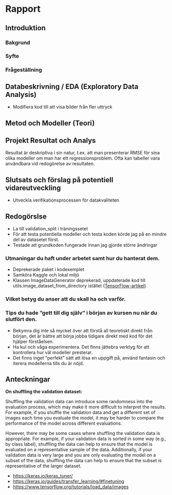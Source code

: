 # Rapport
## Introduktion
### Bakgrund
### Syfte
### Frågeställning
## Databeskrivning / EDA (Exploratory Data Analysis)
- Modifiera kod till att visa bilder från fler uttryck
## Metod och Modeller (Teori)
## Projekt Resultat och Analys
Resultat är deskriptiva i sin natur, t.ex. att man presenterar RMSE för sina olika modeller om man har ett regressionsproblem. Ofta kan tabeller vara användbara vid redogörelse av resultaten.
## Slutsats och förslag på potentiell vidareutveckling
- Utveckla verifikationsprocessen för datakvaliteten

## Redogörslse
- La till validation_split i träningssetet
- För att testa potentiella modeller och testa koden körde jag på en mindre del av datasetet först.
- Testade att grundkoden fungerade innan jag gjorde större ändringar
### Utmaningar du haft under arbetet samt hur du hanterat dem.
- Deprekerade paket i kodexemplet
- Samköra Kaggle och lokal miljö
- Klassen ImageDataGenerator deprekerad, uppdaterade kod till utils.image_dataset_from_directory istället ([TensorFlow-artikel](https://www.tensorflow.org/api_docs/python/tf/keras/preprocessing/image/ImageDataGenerator))
### Vilket betyg du anser att du skall ha och varför.
### Tips du hade ”gett till dig själv” i början av kursen nu när du slutfört den.
- Bekymra dig inte så mycket över att förstå all teoretiskt direkt från början, det är bättre att börja jobba tidigare direkt med kod för det hjälper förståelsen.
- Ha kul och våga experimentera. Det finns jättebra verktyg för att kontrollera hur väl modeller presterar.
- Det finns inget "perfekt" sätt att lösa en uppgift på, använd fantasin och iterera modellerna tills du är nöjd.

## Anteckningar
**On shuffling the validation dataset:**

Shuffling the validation data can introduce some randomness into the evaluation process, which may make it more difficult to interpret the results. For example, if you shuffle the validation data and get a different set of images each time you evaluate the model, it may be harder to compare the performance of the model across different evaluations.

However, there may be some cases where shuffling the validation data is appropriate. For example, if your validation data is sorted in some way (e.g., by class label), shuffling the data can help to ensure that the model is evaluated on a representative sample of the data. Additionally, if your validation data is very large and you are only evaluating the model on a subset of the data, shuffling the data can help to ensure that the subset is representative of the larger dataset.

- https://keras.io/keras_tuner/
- https://keras.io/guides/transfer_learning/#finetuning
- https://www.tensorflow.org/tutorials/load_data/images